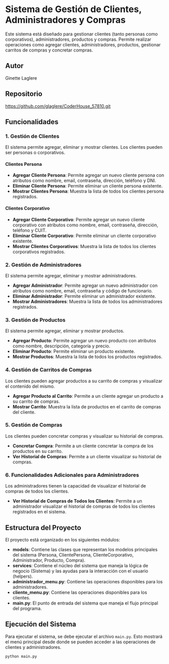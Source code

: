 # Sistema de Gestión de Clientes, Administradores y Compras

Este sistema está diseñado para gestionar clientes (tanto personas como corporativos), administradores, productos y compras. Permite realizar operaciones como agregar clientes, administradores, productos, gestionar carritos de compras y concretar compras.

## Autor

Ginette Laglere

## Repositorio

https://github.com/glaglere/CoderHouse_57810.git

## Funcionalidades

### 1. Gestión de Clientes

El sistema permite agregar, eliminar y mostrar clientes. Los clientes pueden ser personas o corporativos.

#### Clientes Persona

- **Agregar Cliente Persona**: Permite agregar un nuevo cliente persona con atributos como nombre, email, contraseña, dirección, teléfono y DNI.
- **Eliminar Cliente Persona**: Permite eliminar un cliente persona existente.
- **Mostrar Clientes Persona**: Muestra la lista de todos los clientes persona registrados.

#### Clientes Corporativo

- **Agregar Cliente Corporativo**: Permite agregar un nuevo cliente corporativo con atributos como nombre, email, contraseña, dirección, teléfono y CUIT.
- **Eliminar Cliente Corporativo**: Permite eliminar un cliente corporativo existente.
- **Mostrar Clientes Corporativos**: Muestra la lista de todos los clientes corporativos registrados.

### 2. Gestión de Administradores

El sistema permite agregar, eliminar y mostrar administradores.

- **Agregar Administrador**: Permite agregar un nuevo administrador con atributos como nombre, email, contraseña y código de funcionario.
- **Eliminar Administrador**: Permite eliminar un administrador existente.
- **Mostrar Administradores**: Muestra la lista de todos los administradores registrados.

### 3. Gestión de Productos

El sistema permite agregar, eliminar y mostrar productos.

- **Agregar Producto**: Permite agregar un nuevo producto con atributos como nombre, descripción, categoría y precio.
- **Eliminar Producto**: Permite eliminar un producto existente.
- **Mostrar Productos**: Muestra la lista de todos los productos registrados.

### 4. Gestión de Carritos de Compras

Los clientes pueden agregar productos a su carrito de compras y visualizar el contenido del mismo.

- **Agregar Producto al Carrito**: Permite a un cliente agregar un producto a su carrito de compras.
- **Mostrar Carrito**: Muestra la lista de productos en el carrito de compras del cliente.

### 5. Gestión de Compras

Los clientes pueden concretar compras y visualizar su historial de compras.

- **Concretar Compra**: Permite a un cliente concretar la compra de los productos en su carrito.
- **Ver Historial de Compras**: Permite a un cliente visualizar su historial de compras.

### 6. Funcionalidades Adicionales para Administradores

Los administradores tienen la capacidad de visualizar el historial de compras de todos los clientes.

- **Ver Historial de Compras de Todos los Clientes**: Permite a un administrador visualizar el historial de compras de todos los clientes registrados en el sistema.

## Estructura del Proyecto

El proyecto está organizado en los siguientes módulos:

- **models**: Contiene las clases que representan los modelos principales del sistema (Persona, ClientePersona, ClienteCorporativo, Administrador, Producto, Compra).
- **services**: Contiene el núcleo del sistema que maneja la lógica de negocio (Sistema) y las ayudas para la interacción con el usuario (helpers).
- **administrador_menu.py**: Contiene las operaciones disponibles para los administradores.
- **cliente_menu.py**: Contiene las operaciones disponibles para los clientes.
- **main.py**: El punto de entrada del sistema que maneja el flujo principal del programa.

## Ejecución del Sistema

Para ejecutar el sistema, se debe ejecutar el archivo `main.py`. Esto mostrará el menú principal desde donde se pueden acceder a las operaciones de clientes y administradores.

```bash
python main.py
